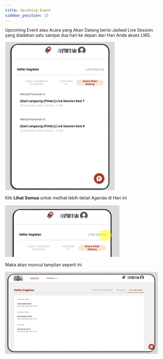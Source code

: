 ```yaml
---
title: Upcoming Event
sidebar_position: 33
---
```

Upcoming Event atau Acara yang Akan Datang berisi Jadwal Live Session yang diadakan satu sampai dua hari ke depan dari Hari Anda akses LMS.


![](/img/upcoming-event-1.ind.png)

Klik **Lihat Semua** untuk melihat lebih detail Agenda di Hari ini

![](/img/upcoming-event-2.ind.png)

Maka akan muncul tampilan seperti ini

![](/img/upcoming-event-3.ind.png)
